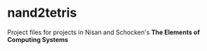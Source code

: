 # nand2tetris
Project files for projects in Nisan and Schocken's **The Elements of Computing Systems**
